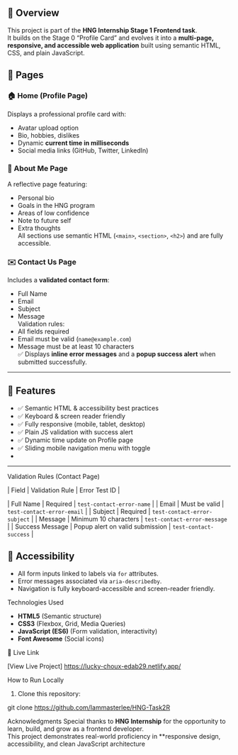 

## 🧠 Overview
This project is part of the **HNG Internship Stage 1 Frontend task**.  
It builds on the Stage 0 “Profile Card” and evolves it into a **multi-page, responsive, and accessible web application** built using semantic HTML, CSS, and plain JavaScript.

## 🚀 Pages

### 🏠 Home (Profile Page)
Displays a professional profile card with:
- Avatar upload option  
- Bio, hobbies, dislikes  
- Dynamic **current time in milliseconds**  
- Social media links (GitHub, Twitter, LinkedIn)  

### 📄 About Me Page
A reflective page featuring:
- Personal bio  
- Goals in the HNG program  
- Areas of low confidence  
- Note to future self  
- Extra thoughts  
All sections use semantic HTML (`<main>`, `<section>`, `<h2>`) and are fully accessible.

### ✉️ Contact Us Page
Includes a **validated contact form**:
- Full Name  
- Email  
- Subject  
- Message  
Validation rules:
- All fields required  
- Email must be valid (`name@example.com`)  
- Message must be at least 10 characters  
✅ Displays **inline error messages** and a **popup success alert** when submitted successfully.  

---

## 🧩 Features
- ✅ Semantic HTML & accessibility best practices  
- ✅ Keyboard & screen reader friendly  
- ✅ Fully responsive (mobile, tablet, desktop)  
- ✅ Plain JS validation with success alert  
- ✅ Dynamic time update on Profile page  
- ✅ Sliding mobile navigation menu with toggle  
-


---










 Validation Rules (Contact Page)

| Field | Validation Rule | Error Test ID |

| Full Name | Required | `test-contact-error-name` |
| Email | Must be valid | `test-contact-error-email` |
| Subject | Required | `test-contact-error-subject` |
| Message | Minimum 10 characters | `test-contact-error-message` |
| Success Message | Popup alert on valid submission | `test-contact-success` |



## 🧠 Accessibility
- All form inputs linked to labels via `for` attributes.  
- Error messages associated via `aria-describedby`.  
- Navigation is fully keyboard-accessible and screen-reader friendly.  



 Technologies Used
- **HTML5** (Semantic structure)
- **CSS3** (Flexbox, Grid, Media Queries)
- **JavaScript (ES6)** (Form validation, interactivity)
- **Font Awesome** (Social icons)


🔗 Live Link

[View Live Project] https://lucky-choux-edab29.netlify.app/

How to Run Locally

1. Clone this repository:

git clone https://github.com/Iammasterlee/HNG-Task2R



 Acknowledgments
Special thanks to **HNG Internship** for the opportunity to learn, build, and grow as a frontend developer.  
This project demonstrates real-world proficiency in **responsive design, accessibility, and clean JavaScript architecture